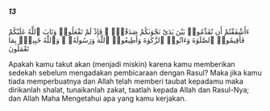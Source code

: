 ##### 13

<span class="ayah">ءَأَشْفَقْتُمْ أَن تُقَدِّمُوا۟ بَيْنَ يَدَىْ نَجْوَىٰكُمْ صَدَقَٰتٍۢ ۚ فَإِذْ لَمْ تَفْعَلُوا۟ وَتَابَ ٱللَّهُ عَلَيْكُمْ فَأَقِيمُوا۟ ٱلصَّلَوٰةَ وَءَاتُوا۟ ٱلزَّكَوٰةَ وَأَطِيعُوا۟ ٱللَّهَ وَرَسُولَهُۥ ۚ وَٱللَّهُ خَبِيرٌۢ بِمَا تَعْمَلُونَ</span>

<span class="ayah_translation">Apakah kamu takut akan (menjadi miskin) karena kamu memberikan sedekah sebelum mengadakan pembicaraan dengan Rasul? Maka jika kamu tiada memperbuatnya dan Allah telah memberi taubat kepadamu maka dirikanlah shalat, tunaikanlah zakat, taatlah kepada Allah dan Rasul-Nya; dan Allah Maha Mengetahui apa yang kamu kerjakan.</span>
